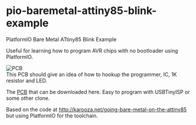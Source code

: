 # pio-baremetal-attiny85-blink-example

PlatformIO Bare Metal ATtiny85 Blink Example

Useful for learning how to program AVR chips with no bootloader using PlatformIO.

![PCB](https://jfenwick.github.io/images/attiny85-blink-pcb.jpg)<br>
This PCB should give an idea of how to hookup the programmer, IC, 1K resistor and LED.

The [PCB](https://github.com/jfenwick/attiny85-blink-pcb) that can be downloaded here. Easy to program with USBTinyISP or some other clone.

Based on the code at http://karooza.net/going-bare-metal-on-the-attiny85 but using PlatformIO for the toolchain.
